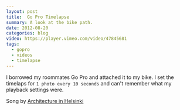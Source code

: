 ```yaml
---
layout: post
title:  Go Pro Timelapse
summary: A look at the bike path.
date: 2012-08-20
categories: blog
video: https://player.vimeo.com/video/47845681
tags:
  - gopro
  - videos
  - timelapse
---
```


I borrowed my roommates Go Pro and attached it to my bike. I set the timelaps for `1 photo every 10 seconds` and can't remember what my playback settings were.

Song by [Architecture in Helsinki](1)


[1]: https://www.facebook.com/architectureinhelsinki
